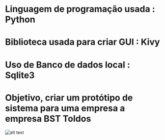  # Linguagem de programação usada : Python
 # Biblioteca usada para criar GUI : Kivy
 # Uso de Banco de dados local : Sqlite3

# Objetivo, criar um protótipo de sistema para uma empresa a empresa BST Toldos

![alt text](https://github.com/georgepovoa/bst_kivy/img/Screenshotfrom2021-01-0815-52-38.png?raw=true)

